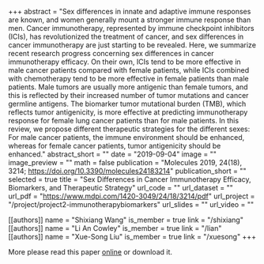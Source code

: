 +++
abstract = "Sex differences in innate and adaptive immune responses are known, and women generally mount a stronger immune response than men. Cancer immunotherapy, represented by immune checkpoint inhibitors (ICIs), has revolutionized the treatment of cancer, and sex differences in cancer immunotherapy are just starting to be revealed. Here, we summarize recent research progress concerning sex differences in cancer immunotherapy efficacy. On their own, ICIs tend to be more effective in male cancer patients compared with female patients, while ICIs combined with chemotherapy tend to be more effective in female patients than male patients. Male tumors are usually more antigenic than female tumors, and this is reflected by their increased number of tumor mutations and cancer germline antigens. The biomarker tumor mutational burden (TMB), which reflects tumor antigenicity, is more effective at predicting immunotherapy response for female lung cancer patients than for male patients. In this review, we propose different therapeutic strategies for the different sexes: For male cancer patients, the immune environment should be enhanced, whereas for female cancer patients, tumor antigenicity should be enhanced."
abstract_short = ""
date = "2019-09-04"
image = ""
image_preview = ""
math = false
publication = "Molecules 2019, 24(18), 3214; https://doi.org/10.3390/molecules24183214"
publication_short = ""
selected = true
title = "Sex Differences in Cancer Immunotherapy Efficacy, Biomarkers, and Therapeutic Strategy"
url_code = ""
url_dataset = ""
url_pdf = "https://www.mdpi.com/1420-3049/24/18/3214/pdf"
url_project = "/project/project2-immunotherapybiomarkers"
url_slides = ""
url_video = ""

[[authors]]
    name = "Shixiang Wang"
    is_member = true
    link = "/shixiang"
[[authors]]
    name = "Li An Cowley"
    is_member = true
    link = "/lian"
[[authors]]
    name = "Xue-Song Liu"
    is_member = true
    link = "/xuesong"
+++


More please read this paper [online](https://www.mdpi.com/1420-3049/24/18/3214/htm) or download it.